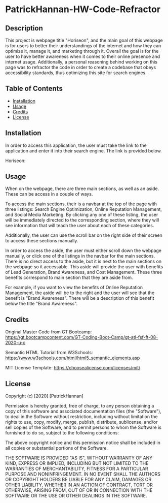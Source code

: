 # PatrickHannan-HW-Code-Refractor

## Description 

This project is webpage title "Horiseon", and the main goal of this webpage is for users to better their understandings of the internet and how they can optimize it, manage it, and marketing through it. Overall the goal is for the user to have better awareness when it comes to their online presence and internet usage. Additionally, a personal reasoning behind working on this page was to refractor the code in order to create a codebase that obeys accessibility standards, thus optimizing this site for search engines. 


## Table of Contents

* [Installation](#installation)
* [Usage](#usage)
* [Credits](#credits)
* [License](#license)


## Installation

In order to access this application, the user must take the link to the application and enter it into their search engine. The link is provided below. 

Horiseon: 


## Usage 

When on the webpage, there are three main sections, as well as an aside. These can be access in a couple of ways.

To access the main sections, their is a navbar at the top of the page with three listings: Search Engine Optimization, Online Reputation Management, and Social Media Marketing. By clicking any one of these listing, the user will be immediately directed to the corresponding section, where they will see information that will teach the user about each of these categories. 

Additionally, the user can use the scroll bar on the right side of their screen to access these sections manually.

In order to access the aside, the user must either scroll down the webpage manually, or click one of the listings in the navbar for the main sections. There is no direct access to the aside, but it is next to the main sections on the webpage so it accessable. This aside will provide the user with benefits of Lead Generation, Brand Awareness, and Cost Management. These three benefits correspond to main section that they are aside from.

For example, if you want to view the benefits of Online Reputation Management, the aside will be to the right and the user will see that the benefit is "Brand Awareness". There will be a description of this benefit below the title "Brand Awareness".



## Credits

Original Master Code from GT Bootcamp: https://gt.bootcampcontent.com/GT-Coding-Boot-Camp/gt-atl-fsf-ft-08-2020-u-c

Semantic HTML Tutorial from W3Schools: https://www.w3schools.com/html/html5_semantic_elements.asp

MIT License Template: https://choosealicense.com/licenses/mit/


## License

Copyright (c) [2020] [PatrickHannan]

Permission is hereby granted, free of charge, to any person obtaining a copy
of this software and associated documentation files (the "Software"), to deal
in the Software without restriction, including without limitation the rights
to use, copy, modify, merge, publish, distribute, sublicense, and/or sell
copies of the Software, and to permit persons to whom the Software is
furnished to do so, subject to the following conditions:

The above copyright notice and this permission notice shall be included in all
copies or substantial portions of the Software.

THE SOFTWARE IS PROVIDED "AS IS", WITHOUT WARRANTY OF ANY KIND, EXPRESS OR
IMPLIED, INCLUDING BUT NOT LIMITED TO THE WARRANTIES OF MERCHANTABILITY,
FITNESS FOR A PARTICULAR PURPOSE AND NONINFRINGEMENT. IN NO EVENT SHALL THE
AUTHORS OR COPYRIGHT HOLDERS BE LIABLE FOR ANY CLAIM, DAMAGES OR OTHER
LIABILITY, WHETHER IN AN ACTION OF CONTRACT, TORT OR OTHERWISE, ARISING FROM,
OUT OF OR IN CONNECTION WITH THE SOFTWARE OR THE USE OR OTHER DEALINGS IN THE
SOFTWARE.
